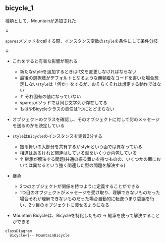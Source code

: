 ## bicycle_1
種類として、Mountainが追加された

↓

`spares`メソッドをcallする際、インスタンス変数の`style`を条件にして条件分岐

↓

- これをすると有害な影響が現れる
  - 新たなstyleを追加するときはif文を変更しなければならない
  - 最後の選択肢がデフォルトとなるような無頓着なコードを書いた場合想定しない`style`は「何か」をするが、おそらくそれは想定する動作ではない
  - ↑ それ固有の値になっていない
  - sparesメソッドでは同じ文字列が存在してる
  - もはやBicycleクラスの責任は1つにとどまらない

- オブジェクトのクラスを確認し、そのオブジェクトに対して何のメッセージを送るのかを決定している
- `style`は`Bicycle`のインスタンスを実質2分する
  - 振る舞いの大部分を共有するがstyleという面では異なっている
  - 相違はあるけれど関連はしている型をいくつか内包している
  - ↑ 継承が解決する問題(共通の振る舞いを持つものの、いくつかの面においては異なるという強く関連した型の問題を解決する)

- 継承
  - 2つのオブジェクトが関係を持つように定義することができる
  - 1つ目のオブジェクトがメッセージを受け取り、理解できないものだった場合それが理解できないものだった場合自動的に転送つまり委譲を行い、2つ目のオブジェクトに渡せるようになる

- Mountain Bicycleは、Bicycleを特化したもの -> 継承を使って解決することができる

```mermaid
classDiagram
  Bicycle<|-- MountainBicycle
```
